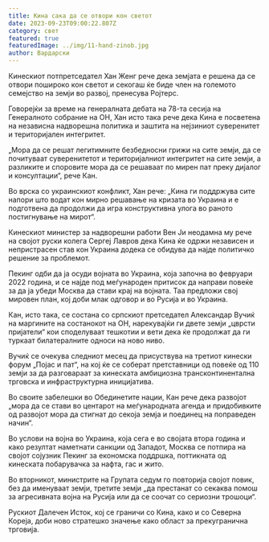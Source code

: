 ```yaml
---
title: Кина сака да се отвори кон светот
date: 2023-09-23T09:00:22.807Z
category: свет
featured: true
featuredImage: ../img/11-hand-zinob.jpg
author: Вардарски
---
```

Кинескиот потпретседател Хан Женг рече дека земјата е решена да се отвори пошироко кон светот и секогаш ќе биде член на големото семејство на земји во развој, пренесува Ројтерс.

Говорејќи за време на генералната дебата на 78-та сесија на Генералното собрание на ОН, Хан исто така рече дека Кина е посветена на независна надворешна политика и заштита на нејзиниот суверенитет и територијален интегритет.

„Мора да се решат легитимните безбедносни грижи на сите земји, да се почитуваат суверенитетот и територијалниот интегритет на сите земји, а разликите и споровите мора да се решаваат по мирен пат преку дијалог и консултации“, рече Кан.

Во врска со украинскиот конфликт, Хан рече: „Кина ги поддржува сите напори што водат кон мирно решавање на кризата во Украина и е подготвена да продолжи да игра конструктивна улога во раното постигнување на мирот“.

Кинескиот министер за надворешни работи Вен Ји неодамна му рече на својот руски колега Сергеј Лавров дека Кина ќе одржи независен и непристрасен став кон Украина додека се обидува да најде политичко решение за проблемот.

Пекинг одби да ја осуди војната во Украина, која започна во февруари 2022 година, и се најде под меѓународен притисок да направи повеќе за да ја убеди Москва да стави крај на војната. Таа предложи свој мировен план, кој доби млак одговор и во Русија и во Украина.

Кан, исто така, се состана со српскиот претседател Александар Вучиќ на маргините на состанокот на ОН, нарекувајќи ги двете земји „цврсти пријатели“ кои споделуваат тешкотии и вети дека ќе продолжат да ги туркаат билатералните односи на ново ниво.

Вучиќ се очекува следниот месец да присуствува на третиот кинески форум „Појас и пат“, на кој ќе се соберат претставници од повеќе од 110 земји за да разговараат за кинеската амбициозна трансконтинентална трговска и инфраструктурна иницијатива.

Во своите забелешки во Обединетите нации, Кан рече дека развојот „мора да се стави во центарот на меѓународната агенда и придобивките од развојот мора да стигнат до секоја земја и поединец на поправеден начин“.

Во услови на војна во Украина, која сега е во својата втора година и како резултат наметнати санкции од Западот, Москва се потпира на својот сојузник Пекинг за економска поддршка, поттикната од кинеската побарувачка за нафта, гас и жито.

Во вторникот, министрите на Групата седум го повторија својот повик, без да именуваат земји, третите земји „да престанат со секаква помош за агресивната војна на Русија или да се соочат со сериозни трошоци“.

Рускиот Далечен Исток, кој се граничи со Кина, како и со Северна Кореја, доби ново стратешко значење како област за прекугранична трговија.